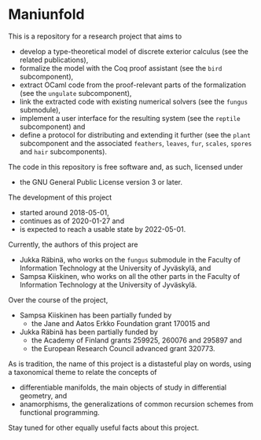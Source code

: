 # Maniunfold

This is a repository for a research project that aims to

* develop a type-theoretical model of discrete exterior calculus
  (see the related publications),
* formalize the model with the Coq proof assistant
  (see the `bird` subcomponent),
* extract OCaml code from the proof-relevant parts of the formalization
  (see the `ungulate` subcomponent),
* link the extracted code with existing numerical solvers
  (see the `fungus` submodule),
* implement a user interface for the resulting system
  (see the `reptile` subcomponent) and
* define a protocol for distributing and extending it further
  (see the `plant` subcomponent and the associated
  `feathers`, `leaves`, `fur`, `scales`, `spores` and `hair` subcomponents).

The code in this repository is free software and, as such, licensed under

* the GNU General Public License version 3 or later.

The development of this project

* started around 2018-05-01,
* continues as of 2020-01-27 and
* is expected to reach a usable state by 2022-05-01.

Currently, the authors of this project are

* Jukka Räbinä, who works on the `fungus` submodule
  in the Faculty of Information Technology at the University of Jyväskylä, and
* Sampsa Kiiskinen, who works on all the other parts
  in the Faculty of Information Technology at the University of Jyväskylä.

Over the course of the project,

* Sampsa Kiiskinen has been partially funded by
    * the Jane and Aatos Erkko Foundation grant 170015 and
* Jukka Räbinä has been partially funded by
    * the Academy of Finland grants 259925, 260076 and 295897 and
    * the European Research Council advanced grant 320773.

As is tradition,
the name of this project is a distasteful play on words,
using a taxonomical theme to relate the concepts of

* differentiable manifolds,
  the main objects of study in differential geometry, and
* anamorphisms,
  the generalizations of common recursion schemes from functional programming.

Stay tuned for other equally useful facts about this project.
